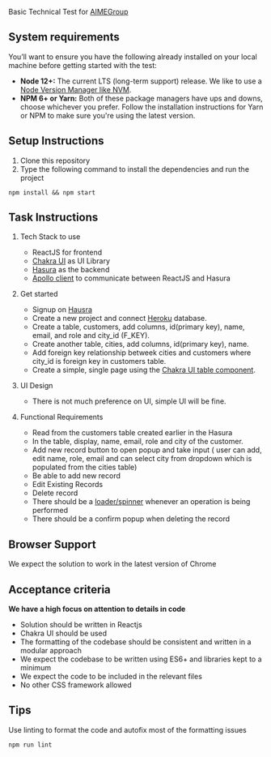 Basic Technical Test for [AIMEGroup](https://aime.global/)

## System requirements

You’ll want to ensure you have the following already installed on your local machine before getting started with the test:

- **Node 12+:** The current LTS (long-term support) release. We like to use a [Node Version Manager like NVM](https://github.com/nvm-sh/nvm).
- **NPM 6+ or Yarn:** Both of these package managers have ups and downs, choose whichever you prefer. Follow the installation instructions for Yarn or NPM to make sure you're using the latest version.

## Setup Instructions

1. Clone this repository
2. Type the following command to install the dependencies and run the project

```
npm install && npm start
```

## Task Instructions

1. Tech Stack to use

   - ReactJS for frontend
   - [Chakra UI](https://chakra-ui.com/) as UI Library
   - [Hasura](https://hasura.io/) as the backend
   - [Apollo client](https://www.apollographql.com/docs/react/) to communicate between ReactJS and Hasura

2. Get started

   - Signup on [Hausra](https://hasura.io/)
   - Create a new project and connect [Heroku](https://www.heroku.com/) database.
   - Create a table, customers, add columns, id(primary key), name, email, and role and city_id (F_KEY).
   - Create another table, cities, add columns, id(primary key), name.
   - Add foreign key relationship betweek cities and customers where city_id is foreign key in customers table.
   - Create a simple, single page using the [Chakra UI table component](https://chakra-ui.com/docs/components/table/usage).

3. UI Design

   - There is not much preference on UI, simple UI will be fine.

4. Functional Requirements
   - Read from the customers table created earlier in the Hasura
   - In the table, display, name, email, role and city of the customer.
   - Add new record button to open popup and take input ( user can add, edit name, role, email and can select city from dropdown which is populated from the cities table)
   - Be able to add new record
   - Edit Existing Records
   - Delete record
   - There should be a [loader/spinner](https://chakra-ui.com/docs/components/spinner/usage) whenever an operation is being performed
   - There should be a confirm popup when deleting the record

## Browser Support

We expect the solution to work in the latest version of Chrome

## Acceptance criteria

**We have a high focus on attention to details in code**

- Solution should be written in Reactjs
- Chakra UI should be used
- The formatting of the codebase should be consistent and written in a modular approach
- We expect the codebase to be written using ES6+ and libraries kept to a minimum
- We expect the code to be included in the relevant files
- No other CSS framework allowed

## Tips

Use linting to format the code and autofix most of the formatting issues

```shell script
npm run lint
```
